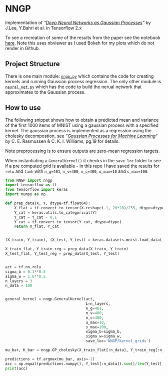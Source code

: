 # NNGP

Implementation of *"[Deep Neural Networks as Gaussian Processes](https://arxiv.org/abs/1711.00165)"* by J.Lee, Y.Bahri et al. in Tensorflow 2.x

To see a recreation of some of the results from the paper see the notebook [here](https://nbviewer.jupyter.org/github/erees1/NNGP/blob/master/nngp_experiments.ipynb). Note this uses nbviewer as I used Bokeh for my plots which do not render in Github.

## Project Structure

There is one main module: [`nngp.py`](./nngp.py) which contains the code for creating kernels and running Gaussian process regression. The only other module is [`neural_net.py`](./neural_net.py) which has the code to build the nerual network that approximates to the Gaussian process.

## How to use

The following snippet shows how to obtain a predicted mean and variance of the first 1000 items of MNIST using a gaussian process with a specified kernel. The gaussian process is implemented as a regression using the cholesky decompostion, see *"[Gaussian Processes for Machine Learning](http://www.gaussianprocess.org/gpml/chapters/RW.pdf)"* by C. E. Rasmussen & C. K. I. Williams,  pg.19 for details.

Note preprocessing is to ensure outputs are zero-mean regression targets.

When instantiating a `GeneralKernel()` it checks in the `save_loc` folder to see if a pre computed grid is available - in this repo I have saved the results for `relu` and `tanh` with  `n_g=401`, `n_v=400`, `n_c=400`, `u_max=10` and `s_max=100`.

```python
from NNGP import nngp
import tensorflow as tf
from tensorflow import keras
import numpy as np

def prep_data(X, Y, dtype=tf.float64):
    X_flat = tf.convert_to_tensor(X.reshape(-1, 28*28)/255, dtype=dtype)
    Y_cat = keras.utils.to_categorical(Y)
    Y_cat = Y_cat - 0.1
    Y_cat = tf.convert_to_tensor(Y_cat, dtype=dtype)
    return X_flat, Y_cat


(X_train, Y_train), (X_test, Y_test) = keras.datasets.mnist.load_data()

X_train_flat, Y_train_reg = prep_data(X_train, Y_train)
X_test_flat, Y_test_reg = prep_data(X_test, Y_test)


act = tf.nn.relu
sigma_b = 0.1**0.5
sigma_w = 1.6**0.5
n_layers = 3
n_data = 100


general_kernel = nngp.GeneralKernel(act,
                                    L=n_layers,
                                    n_g=401,
                                    n_v=400,
                                    n_c=400,
                                    u_max=10,
                                    s_max=100,
                                    sigma_b=sigma_b,
                                    sigma_w=sigma_w,
                                    save_loc='NNGP/kernel_grids')

mu_bar, K_bar = nngp.GP_cholesky(X_train_flat[:n_data], Y_train_reg[:n_data], X_test_flat[:n_data], general_kernel.K)

predictions = tf.argmax(mu_bar, axis=-1)
acc = np.equal(predictions.numpy(), Y_test[:n_data]).sum()/len(Y_test[:n_data])
print(acc)

```
